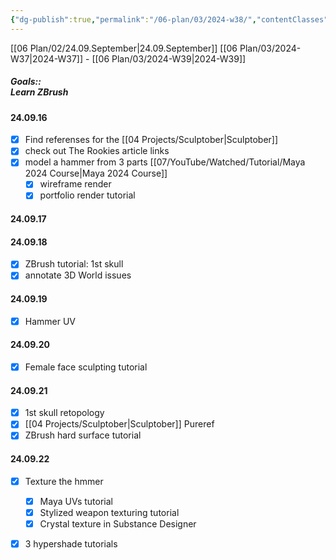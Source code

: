 ```yaml
---
{"dg-publish":true,"permalink":"/06-plan/03/2024-w38/","contentClasses":"daily page-white Sunday","noteIcon":"","created":"2025-01-21T01:20:17.311+10:00","updated":"2025-01-21T16:22:09.480+10:00"}
---
```


[[06 Plan/02/24.09.September\|24.09.September]] [[06 Plan/03/2024-W37\|2024-W37]] - [[06 Plan/03/2024-W39\|2024-W39]]
##### Goals::</br>Learn ZBrush
#### 24.09.16
- [x] Find referenses for the [[04 Projects/Sculptober\|Sculptober]]
- [x] check out The Rookies article links
- [x] model a hammer from 3 parts [[07/YouTube/Watched/Tutorial/Maya 2024 Course\|Maya 2024 Course]]
	- [x] wireframe render
	- [x] portfolio render tutorial

#### 24.09.17

#### 24.09.18
- [x] ZBrush tutorial: 1st skull
- [x] annotate 3D World issues

#### 24.09.19
- [x] Hammer UV

#### 24.09.20
- [x] Female face sculpting tutorial
#### 24.09.21
- [x] 1st skull retopology
- [x] [[04 Projects/Sculptober\|Sculptober]] Pureref
- [x] ZBrush hard surface tutorial
#### 24.09.22
- [x] Texture the hmmer
	- [x] Maya UVs tutorial
	- [x] Stylized weapon texturing tutorial
	- [x] Crystal texture in Substance Designer
- [x] 3 hypershade tutorials





